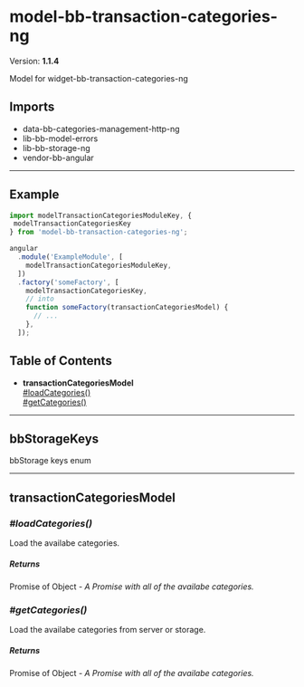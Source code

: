 # model-bb-transaction-categories-ng


Version: **1.1.4**

Model for widget-bb-transaction-categories-ng

## Imports

* data-bb-categories-management-http-ng
* lib-bb-model-errors
* lib-bb-storage-ng
* vendor-bb-angular

---

## Example

```javascript
import modelTransactionCategoriesModuleKey, {
 modelTransactionCategoriesKey
} from 'model-bb-transaction-categories-ng';

angular
  .module('ExampleModule', [
    modelTransactionCategoriesModuleKey,
  ])
  .factory('someFactory', [
    modelTransactionCategoriesKey,
    // into
    function someFactory(transactionCategoriesModel) {
      // ...
    },
  ]);
```

## Table of Contents
- **transactionCategoriesModel**<br/>    <a href="#transactionCategoriesModel_loadCategories">#loadCategories()</a><br/>    <a href="#transactionCategoriesModel_getCategories">#getCategories()</a><br/>

---

## bbStorageKeys

bbStorage keys enum

---

## transactionCategoriesModel


### <a name="transactionCategoriesModel_loadCategories"></a>*#loadCategories()*

Load the availabe categories.

##### Returns

Promise of Object - *A Promise with all of the availabe categories.*

### <a name="transactionCategoriesModel_getCategories"></a>*#getCategories()*

Load the availabe categories from server or storage.

##### Returns

Promise of Object - *A Promise with all of the availabe categories.*

